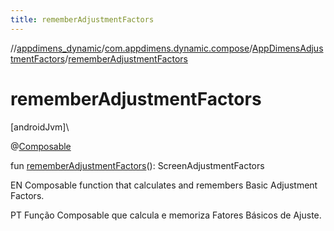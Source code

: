```yaml
---
title: rememberAdjustmentFactors
---
```

//[appdimens_dynamic](../../../index.html)/[com.appdimens.dynamic.compose](../index.html)/[AppDimensAdjustmentFactors](index.html)/[rememberAdjustmentFactors](remember-adjustment-factors.html)



# rememberAdjustmentFactors



[androidJvm]\




@[Composable](https://developer.android.com/reference/kotlin/androidx/compose/runtime/Composable.html)



fun [rememberAdjustmentFactors](remember-adjustment-factors.html)(): ScreenAdjustmentFactors



EN Composable function that calculates and remembers Basic Adjustment Factors.



PT Função Composable que calcula e memoriza Fatores Básicos de Ajuste.



